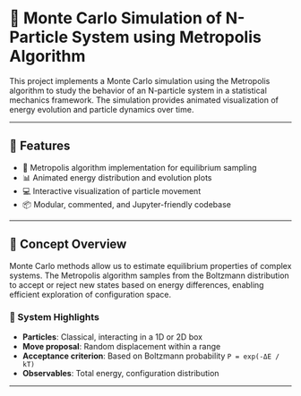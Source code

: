 # 🧪 Monte Carlo Simulation of N-Particle System using Metropolis Algorithm

This project implements a Monte Carlo simulation using the Metropolis algorithm to study the behavior of an N-particle system in a statistical mechanics framework. The simulation provides animated visualization of energy evolution and particle dynamics over time.

---

## 🚀 Features

- 🔄 Metropolis algorithm implementation for equilibrium sampling
- 📊 Animated energy distribution and evolution plots
- 💻 Interactive visualization of particle movement
- 📦 Modular, commented, and Jupyter-friendly codebase

---

## 🧠 Concept Overview

Monte Carlo methods allow us to estimate equilibrium properties of complex systems. The Metropolis algorithm samples from the Boltzmann distribution to accept or reject new states based on energy differences, enabling efficient exploration of configuration space.

### 🔬 System Highlights

- **Particles**: Classical, interacting in a 1D or 2D box
- **Move proposal**: Random displacement within a range
- **Acceptance criterion**: Based on Boltzmann probability `P = exp(-ΔE / kT)`
- **Observables**: Total energy, configuration distribution

---
